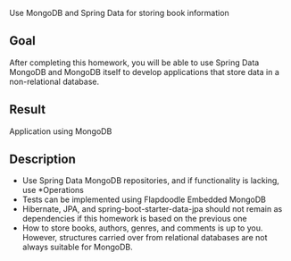 Use MongoDB and Spring Data for storing book information

## Goal

After completing this homework, you will be able to use Spring Data MongoDB and MongoDB itself to develop applications that store data in a non-relational database.

## Result

Application using MongoDB

## Description

- Use Spring Data MongoDB repositories, and if functionality is lacking, use *Operations
- Tests can be implemented using Flapdoodle Embedded MongoDB
- Hibernate, JPA, and spring-boot-starter-data-jpa should not remain as dependencies if this homework is based on the previous one
- How to store books, authors, genres, and comments is up to you. However, structures carried over from relational databases are not always suitable for MongoDB.

